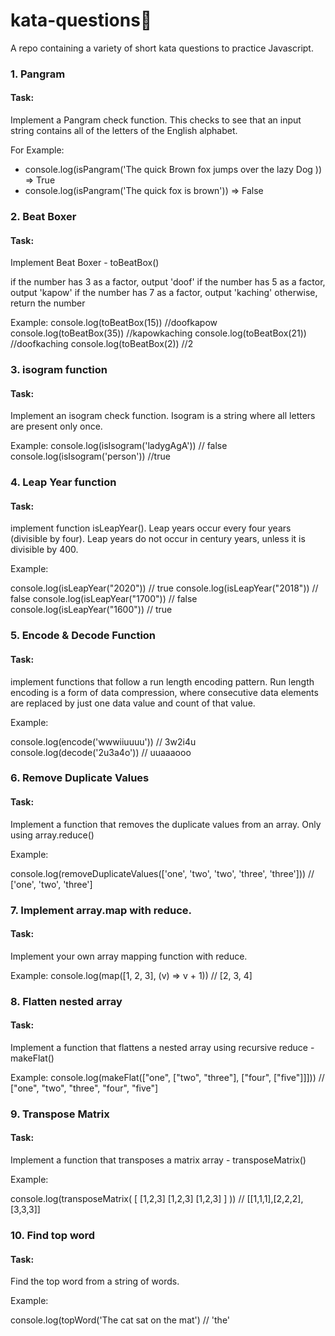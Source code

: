 # kata-questions🤺

A repo containing a variety of short kata questions to practice Javascript.

### 1. Pangram

#### Task:

Implement a Pangram check function. This checks to see that an input string contains all of the letters of the English alphabet.

For Example:

- console.log(isPangram('The quick Brown fox jumps over the lazy Dog )) => True
- console.log(isPangram('The quick fox is brown')) => False

### 2. Beat Boxer

#### Task:

Implement Beat Boxer - toBeatBox()

if the number has 3 as a factor, output 'doof'
if the number has 5 as a factor, output 'kapow'
if the number has 7 as a factor, output 'kaching'
otherwise, return the number

Example:
console.log(toBeatBox(15)) //doofkapow
console.log(toBeatBox(35)) //kapowkaching
console.log(toBeatBox(21)) //doofkaching
console.log(toBeatBox(2)) //2

### 3. isogram function

#### Task:

Implement an isogram check function. Isogram is a string where all letters are present only once.

Example:
console.log(isIsogram('ladygAgA')) // false
console.log(isIsogram('person')) //true

### 4. Leap Year function

#### Task:

implement function isLeapYear(). Leap years occur every four years (divisible by four).
Leap years do not occur in century years, unless it is divisible by 400.

Example:

console.log(isLeapYear("2020")) // true
console.log(isLeapYear("2018")) // false
console.log(isLeapYear("1700")) // false
console.log(isLeapYear("1600")) // true

### 5. Encode & Decode Function

#### Task:

implement functions that follow a run length encoding pattern. Run length encoding is a form of data compression, where consecutive data elements are replaced by just one data value and count of that value.

Example:

console.log(encode('wwwiiuuuu')) // 3w2i4u
console.log(decode('2u3a4o')) // uuaaaooo

### 6. Remove Duplicate Values

#### Task:

Implement a function that removes the duplicate values from an array. Only using array.reduce()

Example:

console.log(removeDuplicateValues(['one', 'two', 'two', 'three', 'three']))
// ['one', 'two', 'three']

### 7. Implement array.map with reduce.

#### Task:

Implement your own array mapping function with reduce.

Example:
console.log(map([1, 2, 3], (v) => v + 1)) // [2, 3, 4]

### 8. Flatten nested array

#### Task:

Implement a function that flattens a nested array using recursive reduce - makeFlat()

Example:
console.log(makeFlat(["one", ["two", "three"], ["four", ["five"]]])) // ["one", "two", "three", "four", "five"]

### 9. Transpose Matrix

#### Task:

Implement a function that transposes a matrix array - transposeMatrix()

Example:

console.log(transposeMatrix(
[
[1,2,3]
[1,2,3]
[1,2,3]
]
)) // [[1,1,1],[2,2,2],[3,3,3]]

### 10. Find top word

#### Task:

Find the top word from a string of words.

Example:

console.log(topWord('The cat sat on the mat') // 'the'
